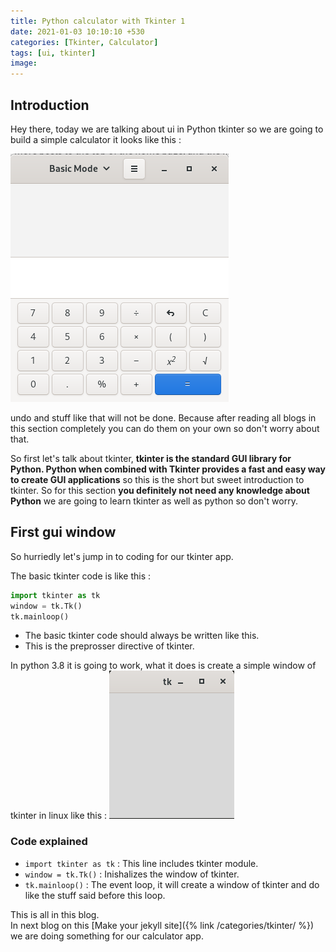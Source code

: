 ```yaml
---
title: Python calculator with Tkinter 1
date: 2021-01-03 10:10:10 +530
categories: [Tkinter, Calculator]
tags: [ui, tkinter]
image: 
---
```

## Introduction
Hey there, today we are talking about ui in Python tkinter so we are going to build a simple calculator it looks like this :

<img src="/assets/img/post_img/calculator.png">

undo and stuff like that will not be done. Because after reading all blogs in this section completely you can do them on your own so don't worry about that.

So first let's talk about tkinter, **tkinter is the standard GUI library for Python. Python when combined with Tkinter provides a fast and easy way to create GUI applications** so this is the short but sweet introduction to tkinter. So for this section **you definitely not need any knowledge about Python** we are going to learn tkinter as well as python so don't worry.


## First gui window
So hurriedly let's jump in to coding for our tkinter app.

The basic tkinter code is like this :
```python
import tkinter as tk
window = tk.Tk()
tk.mainloop()
```

* The basic tkinter code should always be written like this.
* This is the preprosser directive of tkinter.



In python 3.8 it is going to work, what it does is create a simple window of tkinter in linux like this :
<img src="/assets/img/post_img/sample.png">

### Code explained
* `import tkinter as tk` : This line includes tkinter module.   
* `window = tk.Tk()` : Inishalizes the window of tkinter.  
* `tk.mainloop()` : The event loop, it will create a window of tkinter and do like the stuff said before this loop.  

This is all in this blog.   
In next blog on this [Make your jekyll site]({% link /categories/tkinter/ %}) we are doing something for our calculator app.  